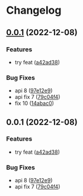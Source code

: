 # Changelog

## [0.0.1](https://github.com/ddzero2c/release-please-poc/compare/api-v0.0.1...api-v0.0.1) (2022-12-08)


### Features

* try feat ([a42ad38](https://github.com/ddzero2c/release-please-poc/commit/a42ad380078eb40319c357353da44013d984b4e2))


### Bug Fixes

* api 8 ([97e12e9](https://github.com/ddzero2c/release-please-poc/commit/97e12e9809582d3edd6e5a8dfd3a9c1d798f94c1))
* api fix 7 ([79c04f4](https://github.com/ddzero2c/release-please-poc/commit/79c04f4f734f2eedaaf74e5f47fb04277f05c3e8))
* fix 10 ([14abac0](https://github.com/ddzero2c/release-please-poc/commit/14abac0363502db1a286e4ffddd24105b21b90b7))

## 0.0.1 (2022-12-08)


### Features

* try feat ([a42ad38](https://github.com/ddzero2c/release-please-poc/commit/a42ad380078eb40319c357353da44013d984b4e2))


### Bug Fixes

* api 8 ([97e12e9](https://github.com/ddzero2c/release-please-poc/commit/97e12e9809582d3edd6e5a8dfd3a9c1d798f94c1))
* api fix 7 ([79c04f4](https://github.com/ddzero2c/release-please-poc/commit/79c04f4f734f2eedaaf74e5f47fb04277f05c3e8))
